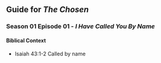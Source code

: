## Guide for _The Chosen_
### Season 01 Episode 01 - _I Have Called You By Name_

#### Biblical Context

- Isaiah 43:1-2 Called by name